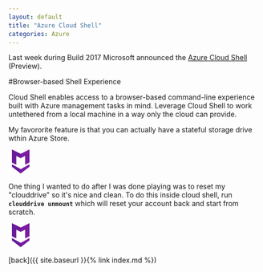 ```yaml
---
layout: default
title: "Azure Cloud Shell"
categories: Azure 
---
```


Last week during Build 2017 Microsoft announced the [Azure Cloud Shell](https://docs.microsoft.com/en-us/azure/cloud-shell/overview) (Preview).

#Browser-based Shell Experience

Cloud Shell enables access to a browser-based command-line experience built with Azure management tasks in mind. Leverage Cloud Shell to work untethered from a local machine in a way only the cloud can provide.

My favororite feature is that you can actually have a stateful storage drive wthin Azure Store.

![alt text](https://github.com/adam-p/markdown-here/raw/master/src/common/images/icon48.png "Azure Cloud Shell")

One thing I wanted to do after I was done playing was to reset my "clouddrive" so it's nice and clean. To do this inside cloud shell, run **`clouddrive unmount`** which will reset your account back and start from scratch.

![alt text](https://github.com/adam-p/markdown-here/raw/master/src/common/images/icon48.png "Unmout Clouddrive")

[back]({{ site.baseurl }}{% link index.md %})